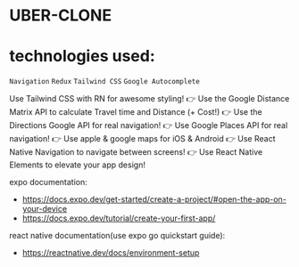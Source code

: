 # UBER-CLONE
# technologies used:
`Navigation` `Redux` `Tailwind CSS`  `Google Autocomplete`

Use Tailwind CSS with RN for awesome styling!
👉  Use the Google Distance Matrix API to calculate Travel time and Distance (+ Cost!)
👉  Use the Directions Google API for real navigation!
👉  Use Google Places API for real navigation!
👉  Use apple & google maps for iOS & Android 
👉  Use React Native Navigation to navigate between screens!
👉  Use React Native Elements to elevate your app design!

expo documentation:
- https://docs.expo.dev/get-started/create-a-project/#open-the-app-on-your-device
- https://docs.expo.dev/tutorial/create-your-first-app/

react native documentation(use expo go quickstart guide):
- https://reactnative.dev/docs/environment-setup
